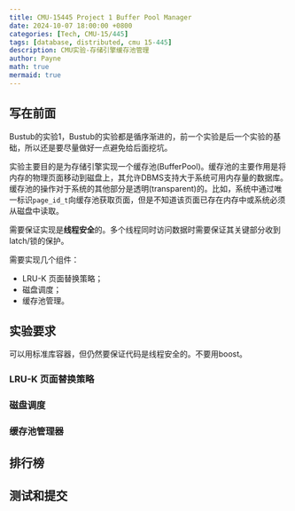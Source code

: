 ```yaml
---
title: CMU-15445 Project 1 Buffer Pool Manager
date: 2024-10-07 18:00:00 +0800
categories: [Tech, CMU-15/445]
tags: [database, distributed, cmu 15-445]
description: CMU实验-存储引擎缓存池管理
author: Payne
math: true
mermaid: true
---
```


## 写在前面

Bustub的实验1，Bustub的实验都是循序渐进的，前一个实验是后一个实验的基础，所以还是要尽量做好一点避免给后面挖坑。

实验主要目的是为存储引擎实现一个缓存池(BufferPool)。缓存池的主要作用是将内存的物理页面移动到磁盘上，其允许DBMS支持大于系统可用内存量的数据库。缓存池的操作对于系统的其他部分是透明(transparent)的。比如，系统中通过唯一标识`page_id_t`向缓存池获取页面，但是不知道该页面已存在内存中或系统必须从磁盘中读取。

需要保证实现是**线程安全**的。多个线程同时访问数据时需要保证其关键部分收到latch/锁的保护。

需要实现几个组件：
- LRU-K 页面替换策略；
- 磁盘调度；
- 缓存池管理。

## 实验要求

可以用标准库容器，但仍然要保证代码是线程安全的。不要用boost。

### LRU-K 页面替换策略

### 磁盘调度

### 缓存池管理器

## 排行榜

## 测试和提交